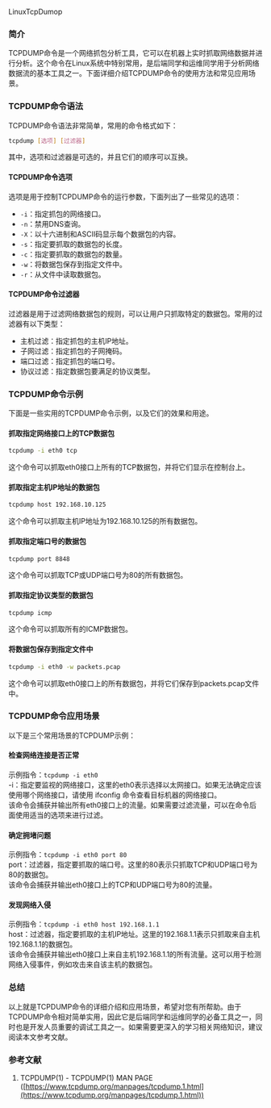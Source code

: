 LinuxTcpDumop
<a name="e5RbS"></a>
### 简介
TCPDUMP命令是一个网络抓包分析工具，它可以在机器上实时抓取网络数据并进行分析。这个命令在Linux系统中特别常用，是后端同学和运维同学用于分析网络数据流的基本工具之一。下面详细介绍TCPDUMP命令的使用方法和常见应用场景。
<a name="yLMr9"></a>
### TCPDUMP命令语法
TCPDUMP命令语法非常简单，常用的命令格式如下：
```bash
tcpdump [选项] [过滤器]
```
其中，选项和过滤器是可选的，并且它们的顺序可以互换。
<a name="zJqNw"></a>
#### TCPDUMP命令选项
选项是用于控制TCPDUMP命令的运行参数，下面列出了一些常见的选项：

- `-i`：指定抓包的网络接口。
- `-n`：禁用DNS查询。
- `-X`：以十六进制和ASCII码显示每个数据包的内容。
- `-s`：指定要抓取的数据包的长度。
- `-c`：指定要抓取的数据包的数量。
- `-w`：将数据包保存到指定文件中。
- `-r`：从文件中读取数据包。
<a name="OFaTY"></a>
#### TCPDUMP命令过滤器
过滤器是用于过滤网络数据包的规则，可以让用户只抓取特定的数据包。常用的过滤器有以下类型：

- 主机过滤：指定抓包的主机IP地址。
- 子网过滤：指定抓包的子网掩码。
- 端口过滤：指定抓包的端口号。
- 协议过滤：指定数据包要满足的协议类型。
<a name="q5tNo"></a>
### TCPDUMP命令示例
下面是一些实用的TCPDUMP命令示例，以及它们的效果和用途。
<a name="v6fRy"></a>
#### 抓取指定网络接口上的TCP数据包
```bash
tcpdump -i eth0 tcp
```
这个命令可以抓取eth0接口上所有的TCP数据包，并将它们显示在控制台上。
<a name="JP3SI"></a>
#### 抓取指定主机IP地址的数据包
```bash
tcpdump host 192.168.10.125
```
这个命令可以抓取主机IP地址为192.168.10.125的所有数据包。
<a name="cXhaQ"></a>
#### 抓取指定端口号的数据包
```bash
tcpdump port 8848
```
这个命令可以抓取TCP或UDP端口号为80的所有数据包。
<a name="Yrlsn"></a>
#### 抓取指定协议类型的数据包
```bash
tcpdump icmp
```
这个命令可以抓取所有的ICMP数据包。
<a name="aI5Vs"></a>
#### 将数据包保存到指定文件中
```bash
tcpdump -i eth0 -w packets.pcap
```
这个命令可以抓取eth0接口上的所有数据包，并将它们保存到packets.pcap文件中。
<a name="VC4bP"></a>
### TCPDUMP命令应用场景
以下是三个常用场景的TCPDUMP示例：
<a name="hEVJh"></a>
#### 检查网络连接是否正常
示例指令：`tcpdump -i eth0`<br />-i：指定要监视的网络接口，这里的eth0表示选择以太网接口。如果无法确定应该使用哪个网络接口，请使用 ifconfig 命令查看目标机器的网络接口。<br />该命令会捕获并输出所有eth0接口上的流量。如果需要过滤流量，可以在命令后面使用适当的选项来进行过滤。
<a name="NxcnL"></a>
#### 确定拥堵问题
示例指令：`tcpdump -i eth0 port 80`<br />port：过滤器，指定要抓取的端口号。这里的80表示只抓取TCP和UDP端口号为80的数据包。<br />该命令会捕获并输出eth0接口上的TCP和UDP端口号为80的流量。
<a name="pA9GT"></a>
#### 发现网络入侵
示例指令：`tcpdump -i eth0 host 192.168.1.1`<br />host：过滤器，指定要抓取的主机IP地址。这里的192.168.1.1表示只抓取来自主机192.168.1.1的数据包。<br />该命令会捕获并输出eth0接口上来自主机192.168.1.1的所有流量。这可以用于检测网络入侵事件，例如攻击来自该主机的数据包。
<a name="m49ad"></a>
### 总结
以上就是TCPDUMP命令的详细介绍和应用场景，希望对您有所帮助。由于TCPDUMP命令相对简单实用，因此它是后端同学和运维同学的必备工具之一，同时也是开发人员重要的调试工具之一。如果需要更深入的学习相关网络知识，建议阅读本文参考文献。
<a name="mhXom"></a>
### 参考文献
1. TCPDUMP(1) - TCPDUMP(1) MAN PAGE ([https://www.tcpdump.org/manpages/tcpdump.1.html](https://www.tcpdump.org/manpages/tcpdump.1.html)) 

